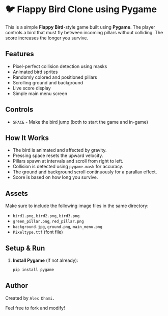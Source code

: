 # 🐦 Flappy Bird Clone using Pygame

This is a simple **Flappy Bird**-style game built using **Pygame**. The player controls a bird that must fly between incoming pillars without colliding. The score increases the longer you survive.

##  Features

- Pixel-perfect collision detection using masks
- Animated bird sprites
- Randomly colored and positioned pillars
- Scrolling ground and background
- Live score display
- Simple main menu screen

##  Controls

- `SPACE` - Make the bird jump (both to start the game and in-game)

##  How It Works

- The bird is animated and affected by gravity.
- Pressing space resets the upward velocity.
- Pillars spawn at intervals and scroll from right to left.
- Collision is detected using `pygame.mask` for accuracy.
- The ground and background scroll continuously for a parallax effect.
- Score is based on how long you survive.

##  Assets

Make sure to include the following image files in the same directory:
- `bird1.png`, `bird2.png`, `bird3.png`
- `green_pillar.png`, `red_pillar.png`
- `background.jpg`, `ground.png`, `main_menu.png`
- `Pixeltype.ttf` (font file)

##  Setup & Run

1. **Install Pygame** (if not already):
   ```bash
   pip install pygame
##  Author
Created by `Alex Dhami.`

Feel free to fork and modify!
